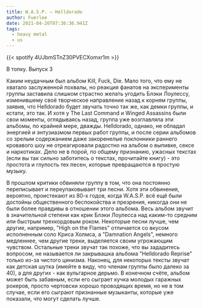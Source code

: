 ```yaml
---
title: W.A.S.P. — Helldorado
author: Fuerlee
date: 2021-04-26T07:36:36.941Z
tags:
  - heavy metal
  - us
---
```

{{< spotify 4UJbmSTnZ30PVECXomxr1m >}}

В топку. Выпуск 3



Каким неудачным был альбом Kill, Fuck, Die. Мало того, что ему не хватало заслуженной похвалы, но реакция фанатов на эксперименты группы заставила слишком страстно желать угодить Блэки Лоулессу, изменившему своё творческое направление назад к корням группы, заявив, что Helldorado будет звучать точно так же, как демки группы, и кстати, это так. И хотя у The Last Command и Winged Assassins были свои моменты, оглядываясь назад, группа уже возглавляла эти альбомы, по крайней мере, дважды. Helldorado, однако, не обладал энергией и энтузиазмом первых работ группы, и после серии альбомов со зрелым содержанием даже закоренелые поклонники раннего кровавого шоу не отреагировали радостно на альбом о выпивке, сексе и наркотиках. Дело не в порой, по общему признанию, ужасных текстах (если вы так сильно заботитесь о текстах, прочитайте книгу) - это простота и глупость тех песен, которые превращаются в простую музыку.



В прошлом критики обвиняли группу в том, что она постоянно переписывает и переупаковывает три песни. Хотя эти обвинения, вероятно, проистекают из 80-х годов, когда W.A.S.P. всё ещё были достойны общественного беспокойства и презрения, никогда они не были более правдивы в отношении этого альбома. Весь альбом звучит в значительной степени как крик Блэки Лоулесса над каким-то средним или быстрым трехкордовым роком. Некоторые песни лучше, чем другие, например, "High on the Flames" отличается со вкусом исполненным соло Криса Холмса, а "Damnation Angels", немного медленнее, чем другие треки, выделяется своим угрожающим чувством. Остальные треки звучат так похоже, что вы зададитесь вопросом, не называется ли закрывашка альбома "Helldorado Reprise" только из-за чистого цинизма. Наконец, для некоторых тексты звучат как детская шутка (имейте в виду, что членам группы было далеко за 40), а для других - как вульгарное дерьмо. В конечном счёте, альбом может быть забавным, если его сыграет кучка молодых гаражных рокеров, просто чертовски хорошо проводящих время, но не в том случае, если его сыграют признанные музыканты, которые уже показали, что могут сделать лучше.
